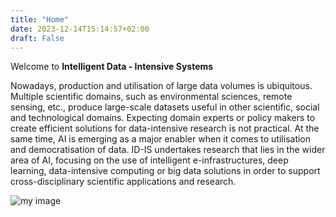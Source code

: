 ```yaml
---
title: "Home"
date: 2023-12-14T15:14:57+02:00
draft: False
---
```



Welcome to **Intelligent Data - Intensive Systems**

Nowadays, production and utilisation of large data volumes is ubiquitous. Multiple scientific domains, such as environmental sciences, remote sensing, etc., produce large-scale datasets useful in other scientific, social and technological domains. Expecting domain experts or policy makers to create efficient solutions for data-intensive research is not practical. At the same time, AI is emerging as a major enabler when it comes to utilisation and democratisation of data. ID-IS undertakes research that lies in the wider area of AI, focusing on the use of intelligent e-infrastructures, deep learning, data-intensive computing or big data solutions in order to support cross-disciplinary scientific applications and research.

![my image][def]

[def]: /site.png